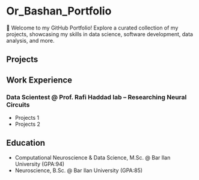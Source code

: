 # Or_Bashan_Portfolio
🚀 Welcome to my GitHub Portfolio! Explore a curated collection of my projects, showcasing my skills in data science, software development, data analysis, and more. 

## Projects 

## Work Experience
### Data Scientest @ Prof. Rafi Haddad lab – Researching Neural Circuits 
- Projects 1
- Projects 2

## Education 
- Computational Neuroscience & Data Science, M.Sc. @ Bar Ilan University (GPA:94)
- Neuroscience, B.Sc. @ Bar Ilan University (GPA:85)

